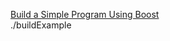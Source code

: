 [Build a Simple Program Using Boost](https://www.boost.org/doc/libs/1_67_0/more/getting_started/unix-variants.html#build-a-simple-program-using-boost)  
./buildExample  

